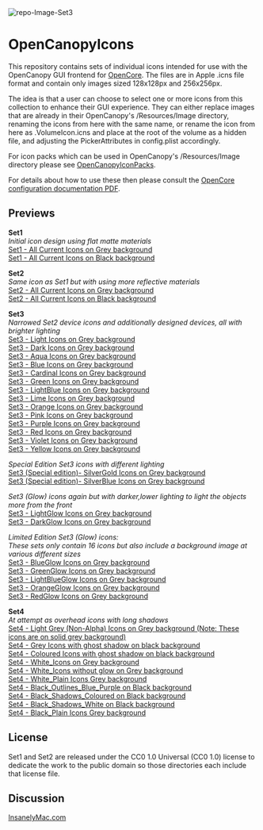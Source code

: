 <img src="https://i.ibb.co/NKsb23Y/repo-Image-Set3.png" alt="repo-Image-Set3" border="0">

# OpenCanopyIcons
This repository contains sets of individual icons intended for use with the OpenCanopy GUI frontend for [OpenCore](https://github.com/acidanthera/OpenCorePkg).
The files are in Apple .icns file format and contain only images sized 128x128px and 256x256px.

The idea is that a user can choose to select one or more icons from this collection to enhance their GUI experience. They can either replace images that are already in their OpenCanopy's /Resources/Image directory, renaming the icons from here with the same name, or rename the icon from here as .VolumeIcon.icns and place at the root of the volume as a hidden file, and adjusting the PickerAttributes in config.plist accordingly.

For icon packs which can be used in OpenCanopy's /Resources/Image directory please see [OpenCanopyIconPacks](https://github.com/blackosx/OpenCanopyIconPacks).

For details about how to use these then please consult the [OpenCore configuration documentation PDF](https://github.com/acidanthera/OpenCorePkg/blob/master/Docs/Configuration.pdf).

## Previews

**Set1**<br>
*Initial icon design using flat matte materials*<br>
[Set1 - All Current Icons on Grey background](https://i.ibb.co/FXVqQtT/Set1-All-Current-Icons-Grey-BG.jpg)<br>
[Set1 - All Current Icons on Black background](https://i.ibb.co/RDK9v1Z/Set1-All-Current-Icons-Black-BG.jpg)

**Set2**<br>
*Same icon as Set1 but with using more reflective materials*<br>
[Set2 - All Current Icons on Grey background](https://i.ibb.co/ZTHytc4/Set2-All-Current-Icons-Grey-BG.jpg)<br>
[Set2 - All Current Icons on Black background](https://i.ibb.co/Tcn05mb/Set2-All-Current-Icons-Black-BG.jpg)

**Set3**<br>
*Narrowed Set2 device icons and additionally designed devices, all with brighter lighting*<br>
[Set3 - Light Icons on Grey background](Set3/Light/preview_sheet_Light.jpg)<br>
[Set3 - Dark Icons on Grey background](Set3/Dark/preview_sheet_Dark.jpg)<br>
[Set3 - Aqua Icons on Grey background](Set3/Aqua/preview_sheet_Aqua.jpg)<br>
[Set3 - Blue Icons on Grey background](Set3/Blue/preview_sheet_Blue.jpg)<br>
[Set3 - Cardinal Icons on Grey background](Set3/Cardinal/preview_sheet_Cardinal.jpg)<br>
[Set3 - Green Icons on Grey background](Set3/Green/preview_sheet_Green.jpg)<br>
[Set3 - LightBlue Icons on Grey background](Set3/LightBlue/preview_sheet_LightBlue.jpg)<br>
[Set3 - Lime Icons on Grey background](Set3/Lime/preview_sheet_Lime.jpg)<br>
[Set3 - Orange Icons on Grey background](Set3/Orange/preview_sheet_Orange.jpg)<br>
[Set3 - Pink Icons on Grey background](Set3/Pink/preview_sheet_Pink.jpg)<br>
[Set3 - Purple Icons on Grey background](Set3/Purple/preview_sheet_Purple.jpg)<br>
[Set3 - Red Icons on Grey background](Set3/Red/preview_sheet_Red.jpg)<br>
[Set3 - Violet Icons on Grey background](Set3/Violet/preview_sheet_Violet.jpg)<br>
[Set3 - Yellow Icons on Grey background](Set3/Yellow/preview_sheet_Yellow.jpg)

*Special Edition Set3 icons with different lighting*<br>
[Set3 (Special edition)- SilverGold Icons on Grey background](Set3/SilverGold/preview_sheet_SilverGold.jpg)<br>
[Set3 (Special edition)- SilverBlue Icons on Grey background](Set3/SilverBlue/preview_sheet_SilverBlue.jpg)

*Set3 (Glow) icons again but with darker,lower lighting to light the objects more from the front*<br>
[Set3 - LightGlow Icons on Grey background](Set3/LightGlow/preview_sheet_LightGlow.jpg)<br>
[Set3 - DarkGlow Icons on Grey background](Set3/DarkGlow/preview_sheet_DarkGlow.jpg)

*Limited Edition Set3 (Glow) icons:*<br>
*These sets only contain 16 icons but also include a background image at various different sizes*<br>
[Set3 - BlueGlow Icons on Grey background](Set3LE/BlueGlow/preview_sheet_BlueGlow.jpg)<br>
[Set3 - GreenGlow Icons on Grey background](Set3LE/GreenGlow/preview_sheet_GreenGlow.jpg)<br>
[Set3 - LightBlueGlow Icons on Grey background](Set3LE/LightBlueGlow/preview_sheet_LightBlueGlow.jpg)<br>
[Set3 - OrangeGlow Icons on Grey background](Set3LE/OrangeGlow/preview_sheet_OrangeGlow.jpg)<br>
[Set3 - RedGlow Icons on Grey background](Set3LE/RedGlow/preview_sheet_RedGlow.jpg)

**Set4**<br>
*At attempt as overhead icons with long shadows*<br>
[Set4 - Light Grey (Non-Alpha) Icons on Grey background (Note: These icons are on solid grey background)](Set4/Grey/preview_sheet_Grey.jpg)<br>
[Set4 - Grey Icons with ghost shadow on black background](Set4/Grey_Ghost_Shadow/preview_sheet_Grey_Ghost_Shadow.jpg)<br>
[Set4 - Coloured Icons with ghost shadow on black background](Set4/Coloured_Ghost_Shadow/preview_sheet_Coloured_Ghost_Shadow.jpg)<br>
[Set4 - White_Icons on Grey background](Set4/Grey_Alpha/preview_sheet_Grey_Alpha.jpg)<br>
[Set4 - White_Icons without glow on Grey background](Set4/Grey_Alpha_Without_Glow/preview_sheet_Grey_Alpha_Without_Glow.jpg)<br>
[Set4 - White_Plain Icons Grey background](Set4/White_Plain/preview_sheet_White_Plain.jpg)<br>
[Set4 - Black_Outlines_Blue_Purple on Black background](Set4/Black_Outlines_Blue_Purple/preview_sheet_Black_Outlines_Blue_Purple.png)<br>
[Set4 - Black_Shadows_Coloured on Black background](Set4/Black_Shadows_Coloured/preview_sheet_Black_Shadows_Coloured.jpg)<br>
[Set4 - Black_Shadows_White on Black background](Set4/Black_Shadows_White/preview_sheet_Black_Shadows_White.jpg)<br>
[Set4 - Black_Plain Icons Grey background](Set4/Black_Plain/preview_sheet_Black_Plain.jpg)

## License

Set1 and Set2 are released under the CC0 1.0 Universal (CC0 1.0) license to dedicate the work to the public domain so those directories each include that license file.
## Discussion
[InsanelyMac.com](https://www.insanelymac.com/forum/topic/344251-opencanopy-icons/)
